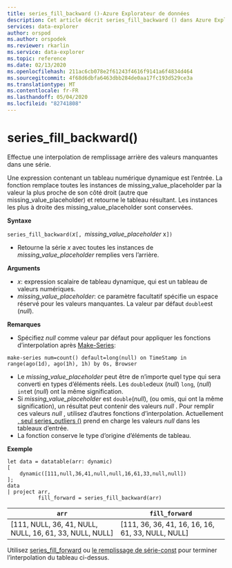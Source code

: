 ```yaml
---
title: series_fill_backward ()-Azure Explorateur de données
description: Cet article décrit series_fill_backward () dans Azure Explorateur de données.
services: data-explorer
author: orspod
ms.author: orspodek
ms.reviewer: rkarlin
ms.service: data-explorer
ms.topic: reference
ms.date: 02/13/2020
ms.openlocfilehash: 211ac6cb078e2f61243f4616f9141a6f4834d464
ms.sourcegitcommit: 4f68d6dbfa6463dbb284de0aa17fc193d529ce3a
ms.translationtype: MT
ms.contentlocale: fr-FR
ms.lasthandoff: 05/04/2020
ms.locfileid: "82741808"
---
```

# <a name="series_fill_backward"></a>series_fill_backward()

Effectue une interpolation de remplissage arrière des valeurs manquantes dans une série.

Une expression contenant un tableau numérique dynamique est l’entrée. La fonction remplace toutes les instances de missing_value_placeholder par la valeur la plus proche de son côté droit (autre que missing_value_placeholder) et retourne le tableau résultant. Les instances les plus à droite des missing_value_placeholder sont conservées.

**Syntaxe**

`series_fill_backward(`*x*`[, `*missing_value_placeholder* x`])`
* Retourne la série *x* avec toutes les instances de *missing_value_placeholder* remplies vers l’arrière.

**Arguments**

* *x*: expression scalaire de tableau dynamique, qui est un tableau de valeurs numériques.
* *missing_value_placeholder*: ce paramètre facultatif spécifie un espace réservé pour les valeurs manquantes. La valeur par défaut `double`est (*null*).

**Remarques**

* Spécifiez *null* comme valeur par défaut pour appliquer les fonctions d’interpolation après [Make-Series](make-seriesoperator.md): 

```kusto
make-series num=count() default=long(null) on TimeStamp in range(ago(1d), ago(1h), 1h) by Os, Browser
```

* Le *missing_value_placeholder* peut être de n’importe quel type qui sera converti en types d’éléments réels. Les `double`deux (*null*) `long`, (*null*) `int`et (*null*) ont la même signification.
* Si *missing_value_placeholder* est `double`(*null*), (ou omis, qui ont la même signification), un résultat peut contenir des valeurs *null* . Pour remplir ces valeurs *null* , utilisez d’autres fonctions d’interpolation. Actuellement [, seul series_outliers ()](series-outliersfunction.md) prend en charge les valeurs *null* dans les tableaux d’entrée.
* La fonction conserve le type d’origine d’éléments de tableau.

**Exemple**

```kusto
let data = datatable(arr: dynamic)
[
    dynamic([111,null,36,41,null,null,16,61,33,null,null])   
];
data 
| project arr, 
          fill_forward = series_fill_backward(arr)

```

|`arr`|`fill_forward`|
|---|---|
|[111, NULL, 36, 41, NULL, NULL, 16, 61, 33, NULL, NULL]|[111, 36, 36, 41, 16, 16, 16, 61, 33, NULL, NULL]|

  
Utilisez [series_fill_forward](series-fill-forwardfunction.md) ou [le remplissage de série-const](series-fill-constfunction.md) pour terminer l’interpolation du tableau ci-dessus.
